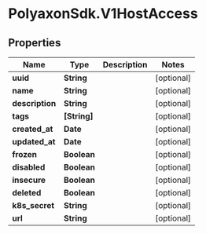 # PolyaxonSdk.V1HostAccess

## Properties
Name | Type | Description | Notes
------------ | ------------- | ------------- | -------------
**uuid** | **String** |  | [optional] 
**name** | **String** |  | [optional] 
**description** | **String** |  | [optional] 
**tags** | **[String]** |  | [optional] 
**created_at** | **Date** |  | [optional] 
**updated_at** | **Date** |  | [optional] 
**frozen** | **Boolean** |  | [optional] 
**disabled** | **Boolean** |  | [optional] 
**insecure** | **Boolean** |  | [optional] 
**deleted** | **Boolean** |  | [optional] 
**k8s_secret** | **String** |  | [optional] 
**url** | **String** |  | [optional] 


